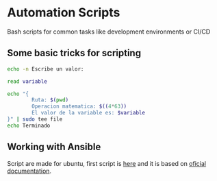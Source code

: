# Automation Scripts

Bash scripts for common tasks like development environments or CI/CD

## Some basic tricks for scripting

```bash
echo -n Escribe un valor:

read variable

echo "{
        Ruta: $(pwd)
        Operacion matematica: $((4*63))
        El valor de la variable es: $variable
}" | sudo tee file
echo Terminado
```

## Working with Ansible

Script are made for ubuntu, first script is [here](../blob/master/ansible/setup.sh) and it is based on [oficial documentation](https://docs.ansible.com/ansible/latest/installation_guide/intro_installation.html#installing-ansible-on-ubuntu).
